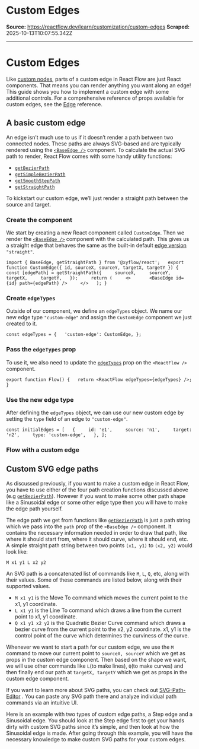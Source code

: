 # Custom Edges

**Source:** https://reactflow.dev/learn/customization/custom-edges
**Scraped:** 2025-10-13T10:07:55.342Z

---

# Custom Edges

Like [custom nodes](/learn/customization/custom-nodes), parts of a custom edge in React Flow are just React components. That means you can render anything you want along an edge! This guide shows you how to implement a custom edge with some additional controls. For a comprehensive reference of props available for custom edges, see the [Edge](/api-reference/types/edge-props) reference.

## A basic custom edge[](#a-basic-custom-edge)

An edge isn’t much use to us if it doesn’t render a path between two connected nodes. These paths are always SVG-based and are typically rendered using the [`<BaseEdge />`](/api-reference/components/base-edge) component. To calculate the actual SVG path to render, React Flow comes with some handy utility functions:

*   [`getBezierPath`](/api-reference/utils/get-bezier-path)
*   [`getSimpleBezierPath`](/api-reference/utils/get-simple-bezier-path)
*   [`getSmoothStepPath`](/api-reference/utils/get-smooth-step-path)
*   [`getStraightPath`](/api-reference/utils/get-straight-path)

To kickstart our custom edge, we’ll just render a straight path between the source and target.

### Create the component[](#create-the-component)

We start by creating a new React component called `CustomEdge`. Then we render the [`<BaseEdge />`](/api-reference/components/base-edge) component with the calculated path. This gives us a straight edge that behaves the same as the built-in default [edge version](/api-reference/types/edge#default-edge-types) `"straight"`.

`import { BaseEdge, getStraightPath } from '@xyflow/react';   export function CustomEdge({ id, sourceX, sourceY, targetX, targetY }) {   const [edgePath] = getStraightPath({     sourceX,     sourceY,     targetX,     targetY,   });     return (     <>       <BaseEdge id={id} path={edgePath} />     </>   ); }`

### Create `edgeTypes`[](#create-edgetypes)

Outside of our component, we define an `edgeTypes` object. We name our new edge type `"custom-edge"` and assign the `CustomEdge` component we just created to it.

`const edgeTypes = {   'custom-edge': CustomEdge, };`

### Pass the `edgeTypes` prop[](#pass-the-edgetypes-prop)

To use it, we also need to update the [`edgeTypes`](/api-reference/react-flow#edge-types) prop on the `<ReactFlow />` component.

`export function Flow() {   return <ReactFlow edgeTypes={edgeTypes} />; }`

### Use the new edge type[](#use-the-new-edge-type)

After defining the `edgeTypes` object, we can use our new custom edge by setting the `type` field of an edge to `"custom-edge"`.

`const initialEdges = [   {     id: 'e1',     source: 'n1',     target: 'n2',     type: 'custom-edge',   }, ];`

### Flow with a custom edge[](#flow-with-a-custom-edge)

## Custom SVG edge paths[](#custom-svg-edge-paths)

As discussed previously, if you want to make a custom edge in React Flow, you have to use either of the four path creation functions discussed above (e.g [`getBezierPath`](/api-reference/utils/get-bezier-path)). However if you want to make some other path shape like a Sinusoidal edge or some other edge type then you will have to make the edge path yourself.

The edge path we get from functions like [`getBezierPath`](/api-reference/utils/get-bezier-path) is just a path string which we pass into the `path` prop of the `<BaseEdge />` component. It contains the necessary information needed in order to draw that path, like where it should start from, where it should curve, where it should end, etc. A simple straight path string between two points `(x1, y1)` to `(x2, y2)` would look like:

`M x1 y1 L x2 y2`

An SVG path is a concatenated list of commands like `M`, `L`, `Q`, etc, along with their values. Some of these commands are listed below, along with their supported values.

*   `M x1 y1` is the Move To command which moves the current point to the x1, y1 coordinate.
*   `L x1 y1` is the Line To command which draws a line from the current point to x1, y1 coordinate.
*   `Q x1 y1 x2 y2` is the Quadratic Bezier Curve command which draws a bezier curve from the current point to the x2, y2 coordinate. x1, y1 is the control point of the curve which determines the curviness of the curve.

Whenever we want to start a path for our custom edge, we use the `M` command to move our current point to `sourceX, sourceY` which we get as props in the custom edge component. Then based on the shape we want, we will use other commands like `L`(to make lines), `Q`(to make curves) and then finally end our path at `targetX, targetY` which we get as props in the custom edge component.

If you want to learn more about SVG paths, you can check out [SVG-Path-Editor](https://yqnn.github.io/svg-path-editor/) . You can paste any SVG path there and analyze individual path commands via an intuitive UI.

Here is an example with two types of custom edge paths, a Step edge and a Sinusoidal edge. You should look at the Step edge first to get your hands dirty with custom SVG paths since it’s simple, and then look at how the Sinusoidal edge is made. After going through this example, you will have the necessary knowledge to make custom SVG paths for your custom edges.